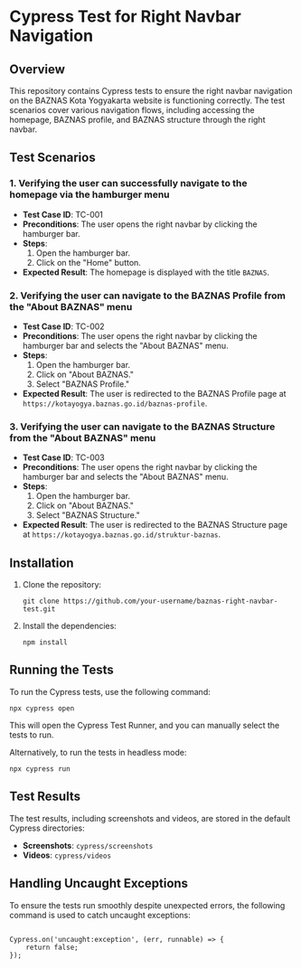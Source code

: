 <h1>Cypress Test for Right Navbar Navigation</h1>

<h2>Overview</h2>
<p>This repository contains Cypress tests to ensure the right navbar navigation on the BAZNAS Kota Yogyakarta website is functioning correctly. The test scenarios cover various navigation flows, including accessing the homepage, BAZNAS profile, and BAZNAS structure through the right navbar.</p>

<h2>Test Scenarios</h2>

<h3>1. Verifying the user can successfully navigate to the homepage via the hamburger menu</h3>
<ul>
    <li><strong>Test Case ID</strong>: TC-001</li>
    <li><strong>Preconditions</strong>: The user opens the right navbar by clicking the hamburger bar.</li>
    <li><strong>Steps</strong>:
        <ol>
            <li>Open the hamburger bar.</li>
            <li>Click on the "Home" button.</li>
        </ol>
    </li>
    <li><strong>Expected Result</strong>: The homepage is displayed with the title <code>BAZNAS</code>.</li>
</ul>

<h3>2. Verifying the user can navigate to the BAZNAS Profile from the "About BAZNAS" menu</h3>
<ul>
    <li><strong>Test Case ID</strong>: TC-002</li>
    <li><strong>Preconditions</strong>: The user opens the right navbar by clicking the hamburger bar and selects the "About BAZNAS" menu.</li>
    <li><strong>Steps</strong>:
        <ol>
            <li>Open the hamburger bar.</li>
            <li>Click on "About BAZNAS."</li>
            <li>Select "BAZNAS Profile."</li>
        </ol>
    </li>
    <li><strong>Expected Result</strong>: The user is redirected to the BAZNAS Profile page at <code>https://kotayogya.baznas.go.id/baznas-profile</code>.</li>
</ul>

<h3>3. Verifying the user can navigate to the BAZNAS Structure from the "About BAZNAS" menu</h3>
<ul>
    <li><strong>Test Case ID</strong>: TC-003</li>
    <li><strong>Preconditions</strong>: The user opens the right navbar by clicking the hamburger bar and selects the "About BAZNAS" menu.</li>
    <li><strong>Steps</strong>:
        <ol>
            <li>Open the hamburger bar.</li>
            <li>Click on "About BAZNAS."</li>
            <li>Select "BAZNAS Structure."</li>
        </ol>
    </li>
    <li><strong>Expected Result</strong>: The user is redirected to the BAZNAS Structure page at <code>https://kotayogya.baznas.go.id/struktur-baznas</code>.</li>
</ul>

<h2>Installation</h2>
<ol>
    <li>Clone the repository:
        <pre><code>git clone https://github.com/your-username/baznas-right-navbar-test.git</code></pre>
    </li>
    <li>Install the dependencies:
        <pre><code>npm install</code></pre>
    </li>
</ol>

<h2>Running the Tests</h2>
<p>To run the Cypress tests, use the following command:</p>
<pre><code>npx cypress open</code></pre>
<p>This will open the Cypress Test Runner, and you can manually select the tests to run.</p>
<p>Alternatively, to run the tests in headless mode:</p>
<pre><code>npx cypress run</code></pre>

<h2>Test Results</h2>
<p>The test results, including screenshots and videos, are stored in the default Cypress directories:</p>
<ul>
    <li><strong>Screenshots</strong>: <code>cypress/screenshots</code></li>
    <li><strong>Videos</strong>: <code>cypress/videos</code></li>
</ul>

<h2>Handling Uncaught Exceptions</h2>
<p>To ensure the tests run smoothly despite unexpected errors, the following command is used to catch uncaught exceptions:</p>
<pre><code>
Cypress.on('uncaught:exception', (err, runnable) => {
    return false;
});
</code></pre>

</body>
</html>
